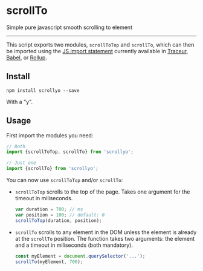 # scrollTo
Simple pure javascript smooth scrolling to element

---

This script exports two modules, `scrollToTop` and `scrollTo`, which can then be imported using the [JS import statement](https://developer.mozilla.org/en/docs/web/javascript/reference/statements/import) currently available in [Traceur](https://github.com/google/traceur-compiler/wiki/LanguageFeatures#modules), [Babel](http://babeljs.io/docs/plugins/transform-es2015-modules-commonjs/), or [Rollup](https://github.com/rollup/rollup/wiki/ES6-modules).

## Install

`npm install scrollyo --save`

With a "y".

## Usage
First import the modules you need:
```javascript
// Both
import {scrollToTop, scrollTo} from 'scrollyo';
```

```javascript
// Just one
import {scrollTo} from 'scrollyo';
```
You can now use `scrollToTop` and/or `scrollTo`:

* `scrollToTop` scrolls to the top of the page. Takes one argument for the timeout in miliseconds.
   ```javascript
   var duration = 700; // ms
   var position = 100; // default: 0
   scrollToTop(duration, position);
   ```

* `scrollTo` scrolls to any element in the DOM unless the element is already at the `scrollTo` position. 
   The function takes two arguments: the element and a timeout in miliseconds (both mandatory).

   ```javascript
   const myElement = document.querySelector('...');
   scrollTo(myElement, 700);
   ```
